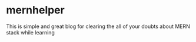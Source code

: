 # mernhelper
This is simple and great blog for clearing the all of your doubts about MERN stack while learning
